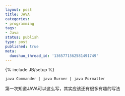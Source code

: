 ```yaml
---
layout: post
title: JAVA
categories:
- programming
tags:
- Java
status: publish
type: post
published: true
meta:
  duoshuo_thread_id: '1365771562581491749'
---
```

{% include JB/setup %}

    java Commander | java Burner | java Formatter

第一次知道JAVA可以这么写，其实应该还有很多有趣的写法							
		

